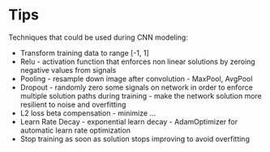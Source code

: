 Tips
====

Techniques that could be used during CNN modeling:
  - Transform training data to range [-1, 1]
  - Relu - activation function that enforces non linear solutions by zeroing negative values from signals
  - Pooling - resample down image after convolution - MaxPool, AvgPool
  - Dropout - randomly zero some signals on network in order to enforce multiple solution paths during training - make the network solution more resilient to noise and overfitting
  - L2 loss beta compensation - minimize ...
  - Learn Rate Decay - exponential learn decay - AdamOptimizer for automatic learn rate optimization
  - Stop training as soon as solution stops improving to avoid overfitting
  

